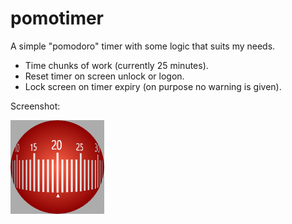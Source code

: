 # pomotimer

A simple "pomodoro" timer with some logic that suits my needs.

* Time chunks of work (currently 25 minutes).
* Reset timer on screen unlock or logon.
* Lock screen on timer expiry (on purpose no warning is given).


Screenshot:

![Pomodoro Timer](/PomodoroTimer/screenshot.png)
